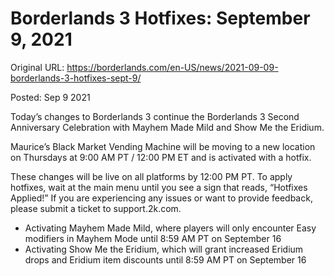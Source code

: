 Borderlands 3 Hotfixes: September 9, 2021
=========================================

Original URL: https://borderlands.com/en-US/news/2021-09-09-borderlands-3-hotfixes-sept-9/

Posted: Sep 9 2021

Today’s changes to Borderlands 3 continue the Borderlands 3 Second Anniversary Celebration with Mayhem Made Mild and Show Me the Eridium.

Maurice’s Black Market Vending Machine will be moving to a new location on Thursdays at 9:00 AM PT / 12:00 PM ET and is activated with a hotfix.

These changes will be live on all platforms by 12:00 PM PT. To apply hotfixes, wait at the main menu until you see a sign that reads, “Hotfixes Applied!” If you are experiencing any issues or want to provide feedback, please submit a ticket to support.2k.com.

- Activating Mayhem Made Mild, where players will only encounter Easy modifiers in Mayhem Mode until 8:59 AM PT on September 16
- Activating Show Me the Eridium, which will grant increased Eridium drops and Eridium item discounts until 8:59 AM PT on September 16

